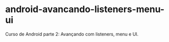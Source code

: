 # android-avancando-listeners-menu-ui
Curso de Android parte 2: Avançando com listeners, menu e UI.
